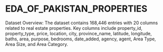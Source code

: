 # EDA_OF_PAKISTAN_PROPERTIES
Dataset Overview: The dataset contains 168,446 entries with 20 columns related to real estate properties. Key columns include property_id, property_type, price, location, city, province_name, latitude, longitude, baths, area, purpose, bedrooms, date_added, agency, agent, Area Type, Area Size, and Area Category.
